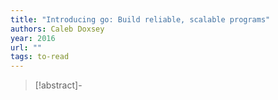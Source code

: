 ```yaml
---
title: "Introducing go: Build reliable, scalable programs"
authors: Caleb Doxsey
year: 2016
url: ""
tags: to-read
---
```


> [!abstract]-
> 

